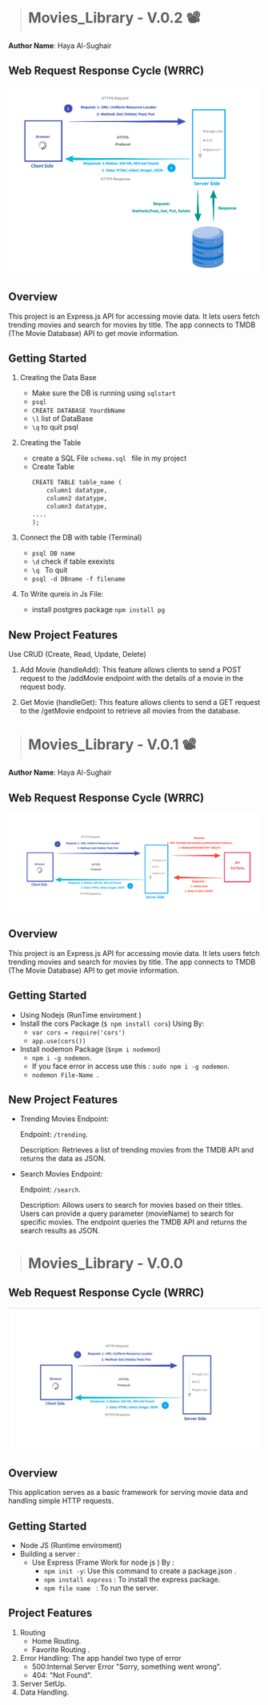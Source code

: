 > # Movies_Library - V.0.2 📽️
  **Author Name**: Haya Al-Sughair 
## Web Request Response Cycle (WRRC)
![wrrc3_imge](wrrc13.png)
## Overview 
This project is an Express.js API for accessing movie data. It lets users fetch trending movies and search for movies by title. The app connects to TMDB (The Movie Database) API to get movie information.

## Getting Started
1. Creating the Data Base 
    - Make sure the DB is running using `sqlstart`
    - `psql`
    - `CREATE DATABASE YourdbName`
    - `\l` list of DataBase
    - `\q` to quit psql 
2. Creating the Table 
    - create a SQL File  `schema.sql ` file in my project 
    - Create Table
        ```
        CREATE TABLE table_name (
            column1 datatype,
            column2 datatype,
            column3 datatype,
        ....
        ); 
        ```
3. Connect the DB with table (Terminal)
    - `psql DB name` 
    - `\d` check if table exexists
    - `\q ` To quit 
    - `psql -d DBname -f filename `

4. To Write qureis in Js File:
    - install postgres package `npm install pg `


## New Project Features   
Use CRUD (Create, Read, Update, Delete) 
1. Add Movie (handleAdd):
    This feature allows clients to send a POST request to the /addMovie endpoint with the details of a movie in the request body.

2. Get Movie (handleGet):
    This feature allows clients to send a GET request to the /getMovie endpoint to retrieve all movies from the database.

    

> # Movies_Library - V.0.1 📽️
  **Author Name**: Haya Al-Sughair 
## Web Request Response Cycle (WRRC)
![wrrc2_imge](wrrc2.jpg)
## Overview 
This project is an Express.js API for accessing movie data. It lets users fetch trending movies and search for movies by title. The app connects to TMDB (The Movie Database) API to get movie information.

## Getting Started
- Using Nodejs (RunTime enviroment )
- Install the cors Package (`$ npm install cors`) Using By:
    - `var cors = require('cors')`
    - `app.use(cors())`
- Install nodemon Package (`$npm i nodemon`)
    - `npm i -g nodemon`.
    - If you face error in access use this : `sudo npm i -g nodemon`.
    - `nodemon File-Name `.

## New Project Features   
- Trending Movies Endpoint:

    Endpoint: `/trending`.

    Description: Retrieves a list of trending movies from the TMDB API and returns the data as JSON.
- Search Movies Endpoint:

     Endpoint: `/search`. 

    Description: Allows users to search for movies based on their titles. Users can provide a query parameter (movieName) to search for specific movies. The endpoint queries the TMDB API and returns the search results as JSON.


> # Movies_Library - V.0.0 

## Web Request Response Cycle (WRRC)
![wrrc_imge](wrrc.jpg)
## Overview
This application serves as a basic framework for serving movie data and handling simple HTTP requests.
## Getting Started
- Node JS (Runtime enviroment) 
- Building a server : 
    - Use Express (Frame Work for node js ) By :
        - `npm init -y`: Use this command to create a package.json .
        - `npm install express` : To install the express package.
        - `npm file name ` : To run the server.

## Project Features
1.  Routing 
    - Home Routing. 
    - Favorite Routing .
2. Error Handling: The app handel two type of error 
    - 500:Internal Server Error "Sorry, something went wrong".
    - 404: "Not Found".
3. Server SetUp.
4. Data Handling.
